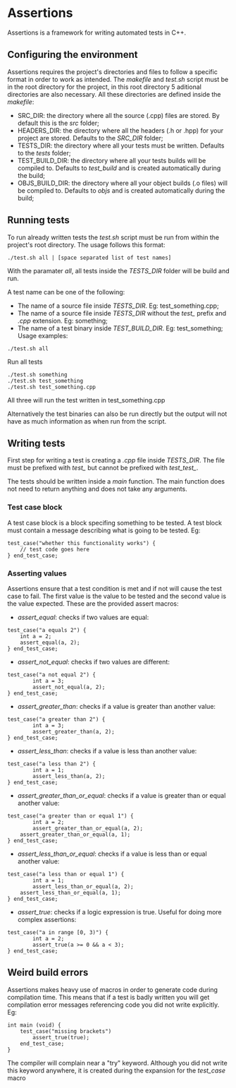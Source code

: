 # Assertions
Assertions is a framework for writing automated tests in C++.

## Configuring the environment
Assertions requires the project's directories and files to follow a specific format in order to work as intended. The _makefile_ and _test.sh_ script must be in the root directory for the project, in this root directory 5 aditional directories are also necessary. All these directories are defined inside the _makefile_:
* SRC\_DIR: the directory where all the source (.cpp) files are stored. By default this is the _src_ folder;
* HEADERS\_DIR: the directory where all the headers (.h or .hpp) for your project are stored. Defaults to the _SRC\_DIR_ folder;
* TESTS\_DIR: the directory where all your tests must be written. Defaults to the _tests_ folder;
* TEST\_BUILD\_DIR: the directory where all your tests builds will be compiled to. Defaults to _test\_build_ and is created automatically during the build;
* OBJS\_BUILD\_DIR: the directory where all your object builds (.o files) will be compiled to. Defaults to _objs_ and is created automatically during the build;

## Running tests
To run already written tests the _test.sh_ script must be run from within the project's root directory. The usage follows this format:
```
./test.sh all | [space separated list of test names]
```
With the paramater _all_, all tests inside the _TESTS\_DIR_ folder will be build and run.

A test name can be one of the following:
* The name of a source file inside _TESTS\_DIR_. Eg: test_something.cpp;
* The name of a source file inside _TESTS\_DIR_ without the _test\__ prefix and _.cpp_ extension. Eg: something;
* The name of a test binary inside _TEST\_BUILD\_DIR_. Eg: test_something;
Usage examples:
```
./test.sh all
```
Run all tests
```
./test.sh something
./test.sh test_something
./test.sh test_something.cpp
```
All three will run the test written in test\_something.cpp

Alternatively the test binaries can also be run directly but the output will not have as much information as when run from the script.

## Writing tests
First step for writing a test is creating a _.cpp_ file inside _TESTS\_DIR_. The file must be prefixed with _test\__ but cannot be prefixed with _test\_test\__.

The tests should be written inside a _main_ function. The main function does not need to return anything and does not take any arguments.

### Test case block
A test case block is a block specifing something to be tested. A test block must contain a message describing what is going to be tested. Eg:
```
test_case("whether this functionality works") {
	// test code goes here
} end_test_case;
```

### Asserting values
Assertions ensure that a test condition is met and if not will cause the test case to fail. The first value is the value to be tested and the second value is the value expected. These are the provided assert macros:
* _assert\_equal_: checks if two values are equal:
```
test_case("a equals 2") {
	int a = 2;
	assert_equal(a, 2);
} end_test_case;
```
* _assert\_not\_equal_: checks if two values are different:
```
test_case("a not equal 2") {
        int a = 3;
        assert_not_equal(a, 2);
} end_test_case;
```
* _assert\_greater\_than_: checks if a value is greater than another value:
```
test_case("a greater than 2") {
        int a = 3;
        assert_greater_than(a, 2);
} end_test_case;
```
* _assert\_less\_than_: checks if a value is less than another value:
```
test_case("a less than 2") {
        int a = 1;
        assert_less_than(a, 2);
} end_test_case;
```
* _assert\_greater\_than\_or\_equal_: checks if a value is greater than or equal another value:
```
test_case("a greater than or equal 1") {
        int a = 2;
        assert_greater_than_or_equal(a, 2);
	assert_greater_than_or_equal(a, 1);
} end_test_case;
```
* _assert\_less\_than\_or\_equal_: checks if a value is less than or equal another value:
```
test_case("a less than or equal 1") {
        int a = 1;
        assert_less_than_or_equal(a, 2);
	assert_less_than_or_equal(a, 1);
} end_test_case;
```
* _assert\_true_: checks if a logic expression is true. Useful for doing more complex assertions:
```
test_case("a in range [0, 3)") {
        int a = 2;
        assert_true(a >= 0 && a < 3);
} end_test_case;
```
## Weird build errors
Assertions makes heavy use of macros in order to generate code during compilation time. This means that if a test is badly written you will get compilation error messages referencing code you did not write explicitly. Eg:
```
int main (void) {
	test_case("missing brackets")
		assert_true(true);
	end_test_case;
}
```
The compiler will complain near a "try" keyword. Although you did not write this keyword anywhere, it is created during the expansion for the _test\_case_ macro



